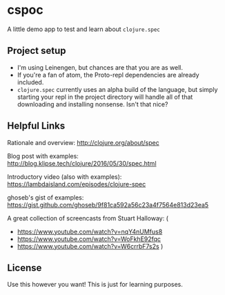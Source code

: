 # cspoc

A little demo app to test and learn about `clojure.spec`

## Project setup

- I'm using Leinengen, but chances are that you are as well. 
- If you're a fan of atom, the Proto-repl dependencies are already included.
- `clojure.spec` currently uses an alpha build of the language, but simply starting your repl in the project directory will handle all of that downloading and installing nonsense. Isn't that nice?


## Helpful Links

Rationale and overview: http://clojure.org/about/spec

Blog post with examples: http://blog.klipse.tech/clojure/2016/05/30/spec.html

Introductory video (also with examples): https://lambdaisland.com/episodes/clojure-spec

ghoseb's gist of examples: https://gist.github.com/ghoseb/9f81ca592a56c23a4f7564e813d23ea5

A great collection of screencasts from Stuart Halloway: (
  - https://www.youtube.com/watch?v=nqY4nUMfus8
  - https://www.youtube.com/watch?v=WoFkhE92fqc
  - https://www.youtube.com/watch?v=W6crrbF7s2s )


## License 

Use this however you want! This is just for learning purposes.
